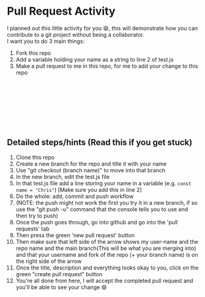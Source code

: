 # Pull Request Activity
I planned out this little activity for you 😄, this will demonstrate how you can contribute to a git project without being a collaborator.  
I want you to do 3 main things:
1. Fork this repo
2. Add a variable holding your name as a string to line 2 of test.js
3. Make a pull request to me in this repo, for me to add your change to this repo
<br>
<br>
<br>
<br>
<br>
<br>
<br>

## Detailed steps/hints (Read this if you get stuck)
1. Clone this repo
2. Create a new branch for the repo and title it with your name
3. Use "git checkout (branch name)" to move into that branch
4. In the new branch, edit the test.js file
5. In that test.js file add a line storing your name in a variable (e.g. ``const name = "Chris"``) [Make sure you add this in line 2]
6. Do the whole: add, commit and push workflow 
7. (NOTE: the push might not work the first you try it in a new branch, if so use the "git push -u" command that the console tells you to use and then try to push)
8. Once the push goes through, go into github and go into the 'pull requests' tab
9. Then press the green 'new pull request' button
10. Then make sure that left side of the arrow shows my user-name and the repo name and the main branch(This will be what you are merging into)  and that your username and fork of the repo (+ your branch name) is on the right side of the arrow
11. Once the title, description and everything looks okay to you, click on the green "create pull request" button
12. You're all done from here, I will accept the completed pull request and you'll be able to see your change 😄
